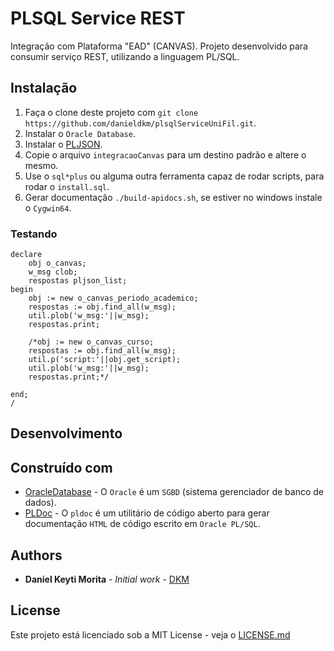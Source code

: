 # PLSQL Service REST

Integração com Plataforma "EAD" (CANVAS). 
Projeto desenvolvido para consumir serviço REST, utilizando a linguagem PL/SQL.

## Instalação

1. Faça o clone deste projeto com `git clone https://github.com/danieldkm/plsqlServiceUniFil.git`.
2. Instalar o `Oracle Database`.
3. Instalar o [PLJSON](https://github.com/pljson/pljson).
4. Copie o arquivo `integracaoCanvas` para um destino padrão e altere o mesmo.
5. Use o `sql*plus` ou alguma outra ferramenta capaz de rodar scripts, para rodar o `install.sql`.
6. Gerar documentação `./build-apidocs.sh`, se estiver no windows instale o `Cygwin64`.


### Testando

```
declare
  	obj o_canvas;
  	w_msg clob;
  	respostas pljson_list;
begin
	obj := new o_canvas_periodo_academico;
	respostas := obj.find_all(w_msg);
    util.plob('w_msg:'||w_msg);
	respostas.print;

	/*obj := new o_canvas_curso;
	respostas := obj.find_all(w_msg);
    util.p('script:'||obj.get_script);
    util.plob('w_msg:'||w_msg);
	respostas.print;*/
    
end;
/
```

## Desenvolvimento

## Construído com

* [OracleDatabase](https://docs.oracle.com/cd/E11882_01/server.112/e10897/install.htm#ADMQS002) - O `Oracle` é um `SGBD` (sistema gerenciador de banco de dados).
* [PLDoc](http://pldoc.sourceforge.net/maven-site/) - O `pldoc` é um utilitário de código aberto para gerar documentação `HTML` de código escrito em `Oracle PL/SQL`.

## Authors

* **Daniel Keyti Morita** - *Initial work* - [DKM](https://github.com/danieldkm)

## License

Este projeto está licenciado sob a MIT License - veja o [LICENSE.md](LICENSE)